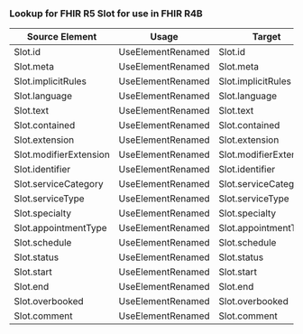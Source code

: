 ### Lookup for FHIR R5 Slot for use in FHIR R4B

| Source Element | Usage | Target |
| -------------- | ----- | ------ |
| Slot.id | UseElementRenamed | Slot.id |
| Slot.meta | UseElementRenamed | Slot.meta |
| Slot.implicitRules | UseElementRenamed | Slot.implicitRules |
| Slot.language | UseElementRenamed | Slot.language |
| Slot.text | UseElementRenamed | Slot.text |
| Slot.contained | UseElementRenamed | Slot.contained |
| Slot.extension | UseElementRenamed | Slot.extension |
| Slot.modifierExtension | UseElementRenamed | Slot.modifierExtension |
| Slot.identifier | UseElementRenamed | Slot.identifier |
| Slot.serviceCategory | UseElementRenamed | Slot.serviceCategory |
| Slot.serviceType | UseElementRenamed | Slot.serviceType |
| Slot.specialty | UseElementRenamed | Slot.specialty |
| Slot.appointmentType | UseElementRenamed | Slot.appointmentType |
| Slot.schedule | UseElementRenamed | Slot.schedule |
| Slot.status | UseElementRenamed | Slot.status |
| Slot.start | UseElementRenamed | Slot.start |
| Slot.end | UseElementRenamed | Slot.end |
| Slot.overbooked | UseElementRenamed | Slot.overbooked |
| Slot.comment | UseElementRenamed | Slot.comment |

